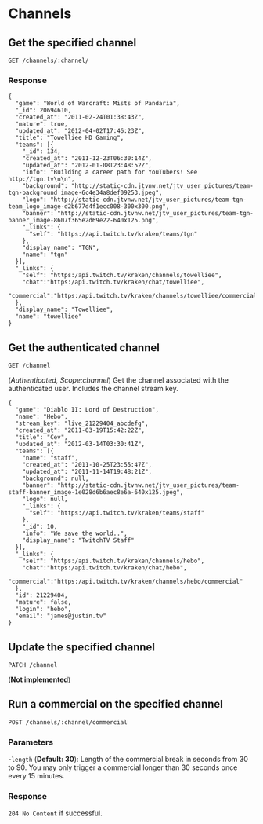 
# Channels

## Get the specified channel

`GET /channels/:channel/`

### Response

    {
      "game": "World of Warcraft: Mists of Pandaria",
      "_id": 20694610,
      "created_at": "2011-02-24T01:38:43Z",
      "mature": true,
      "updated_at": "2012-04-02T17:46:23Z",
      "title": "Towelliee HD Gaming",
      "teams": [{
        "_id": 134,
        "created_at": "2011-12-23T06:30:14Z",
        "updated_at": "2012-01-08T23:48:52Z",
        "info": "Building a career path for YouTubers! See http://tgn.tv\n\n",
        "background": "http://static-cdn.jtvnw.net/jtv_user_pictures/team-tgn-background_image-6c4e34a8def09253.jpeg",
        "logo": "http://static-cdn.jtvnw.net/jtv_user_pictures/team-tgn-team_logo_image-d2b677d4f1ecc008-300x300.png",
        "banner": "http://static-cdn.jtvnw.net/jtv_user_pictures/team-tgn-banner_image-8607f365e2d69e22-640x125.png",
        "_links": {
          "self": "https://api.twitch.tv/kraken/teams/tgn"
        },
        "display_name": "TGN",
        "name": "tgn"
      }],
      "_links": {
        "self": "https:/api.twitch.tv/kraken/channels/towelliee",
        "chat":"https:/api.twitch.tv/kraken/chat/towelliee",
        "commercial":"https:/api.twitch.tv/kraken/channels/towelliee/commercial"
      },
      "display_name": "Towelliee",
      "name": "towelliee"
    }

## Get the authenticated channel

`GET /channel`

(*Authenticated, Scope:channel*) Get the channel associated with the authenticated user. Includes the channel stream key.

    {
      "game": "Diablo II: Lord of Destruction",
      "name": "Hebo",
      "stream_key": "live_21229404_abcdefg",
      "created_at": "2011-03-19T15:42:22Z",
      "title": "Cev",
      "updated_at": "2012-03-14T03:30:41Z",
      "teams": [{
        "name": "staff",
        "created_at": "2011-10-25T23:55:47Z",
        "updated_at": "2011-11-14T19:48:21Z",
        "background": null,
        "banner": "http://static-cdn.jtvnw.net/jtv_user_pictures/team-staff-banner_image-1e028d6b6aec8e6a-640x125.jpeg",
        "logo": null,
        "_links": {
          "self": "https://api.twitch.tv/kraken/teams/staff"
        },
        "_id": 10,
        "info": "We save the world..",
        "display_name": "TwitchTV Staff"
      }],
      "_links": {
        "self": "https:/api.twitch.tv/kraken/channels/hebo",
        "chat":"https:/api.twitch.tv/kraken/chat/hebo",
        "commercial":"https:/api.twitch.tv/kraken/channels/hebo/commercial"
      },
      "id": 21229404,
      "mature": false,
      "login": "hebo",
      "email": "james@justin.tv"
    }

## Update the specified channel

`PATCH /channel`

(**Not implemented**)

## Run a commercial on the specified channel

`POST /channels/:channel/commercial`

### Parameters

  -`length` (**Default: 30**): Length of the commercial break in seconds from 30 to 90. You may only trigger a commercial longer than 30 seconds once every 15 minutes.

### Response

`204 No Content` if successful.